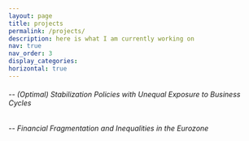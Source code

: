 ```yaml
---
layout: page
title: projects
permalink: /projects/
description: here is what I am currently working on
nav: true
nav_order: 3
display_categories: 
horizontal: true
---
```




###### -- (Optimal) Stabilization Policies with Unequal Exposure to Business Cycles
###### -- Financial Fragmentation and Inequalities in the Eurozone

